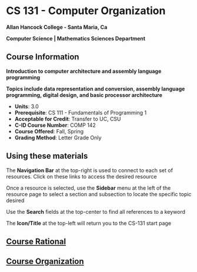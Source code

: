 # CS 131 - Computer Organization

**Allan Hancock College - Santa Maria, Ca**

**Computer Science | Mathematics Sciences Department**

## Course Information

**Introduction to computer architecture and assembly language programming**

**Topics include data representation and conversion, assembly language programming, digital design, and basic processor architecture**

* **Units**: 3.0
* **Prerequisite**: CS 111 - Fundamentals of Programming 1
* **Acceptable for Credit**: Transfer to UC, CSU
* **C-ID Course Number**: COMP 142
* **Course Offered**: Fall, Spring
* **Grading Method**: Letter Grade Only

## Using these materials

The **Navigation Bar** at the top-right is used to connect to each set of resources. Click on these links to access the desired resource

Once a resource is selected, use the **Sidebar** menu at the left of the resource page to select a section and subsection to locate the specific topic desired

Use the **Search** fields at the top-center to find all references to a keyword

The **Icon/Title** at the top-left will return you to the CS-131 start page

## [Course Rational](./CourseRational/)

## [Course Organization](./CourseOrganization/)